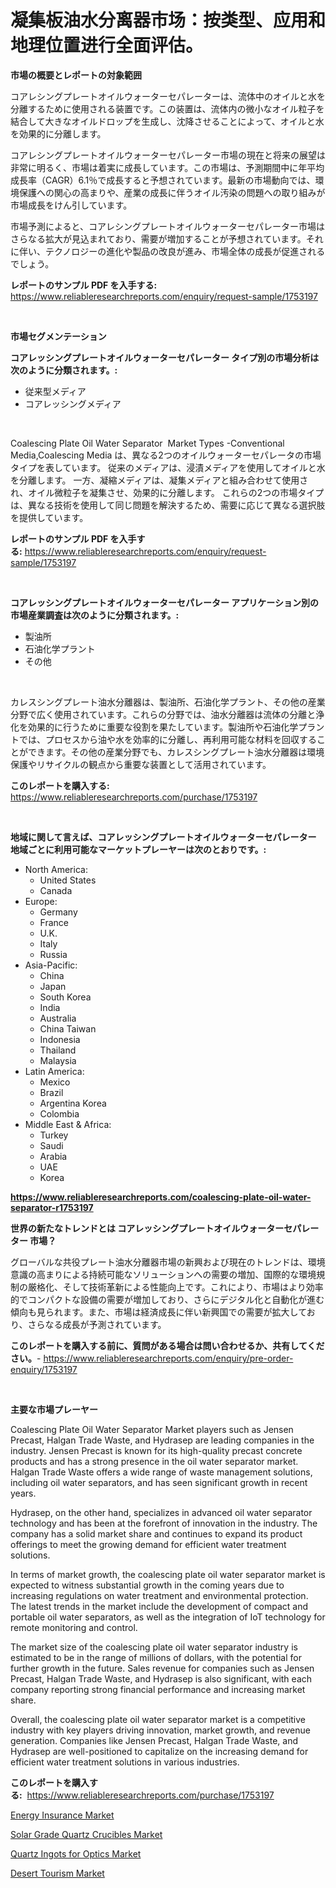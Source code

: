 <p><h1>凝集板油水分离器市场：按类型、应用和地理位置进行全面评估。</h1></p><p><strong>市場の概要とレポートの対象範囲</strong></p>
<p><p>コアレシングプレートオイルウォーターセパレーターは、流体中のオイルと水を分離するために使用される装置です。この装置は、流体内の微小なオイル粒子を結合して大きなオイルドロップを生成し、沈降させることによって、オイルと水を効果的に分離します。</p><p>コアレシングプレートオイルウォーターセパレーター市場の現在と将来の展望は非常に明るく、市場は着実に成長しています。この市場は、予測期間中に年平均成長率（CAGR）6.1％で成長すると予想されています。最新の市場動向では、環境保護への関心の高まりや、産業の成長に伴うオイル汚染の問題への取り組みが市場成長をけん引しています。</p><p>市場予測によると、コアレシングプレートオイルウォーターセパレーター市場はさらなる拡大が見込まれており、需要が増加することが予想されています。それに伴い、テクノロジーの進化や製品の改良が進み、市場全体の成長が促進されるでしょう。</p></p>
<p><strong>レポートのサンプル PDF を入手する:</strong> <a href="https://www.reliableresearchreports.com/enquiry/request-sample/1753197">https://www.reliableresearchreports.com/enquiry/request-sample/1753197</a></p>
<p>&nbsp;</p>
<p><strong>市場セグメンテーション</strong></p>
<p><strong>コアレッシングプレートオイルウォーターセパレーター タイプ別の市場分析は次のように分類されます。:</strong></p>
<p><ul><li>従来型メディア</li><li>コアレッシングメディア</li></ul></p>
<p>&nbsp;</p>
<p><p>Coalescing Plate Oil Water Separator&nbsp; Market Types -Conventional Media,Coalescing Media は、異なる2つのオイルウォーターセパレータの市場タイプを表しています。 従来のメディアは、浸漬メディアを使用してオイルと水を分離します。 一方、凝縮メディアは、凝集メディアと組み合わせて使用され、オイル微粒子を凝集させ、効果的に分離します。 これらの2つの市場タイプは、異なる技術を使用して同じ問題を解決するため、需要に応じて異なる選択肢を提供しています。</p></p>
<p><strong>レポートのサンプル PDF を入手する:</strong>&nbsp;<a href="https://www.reliableresearchreports.com/enquiry/request-sample/1753197">https://www.reliableresearchreports.com/enquiry/request-sample/1753197</a></p>
<p>&nbsp;</p>
<p><strong> コアレッシングプレートオイルウォーターセパレーター アプリケーション別の市場産業調査は次のように分類されます。:</strong></p>
<p><ul><li>製油所</li><li>石油化学プラント</li><li>その他</li></ul></p>
<p>&nbsp;</p>
<p><p>カレスシングプレート油水分離器は、製油所、石油化学プラント、その他の産業分野で広く使用されています。これらの分野では、油水分離器は流体の分離と浄化を効果的に行うために重要な役割を果たしています。製油所や石油化学プラントでは、プロセスから油や水を効率的に分離し、再利用可能な材料を回収することができます。その他の産業分野でも、カレスシングプレート油水分離器は環境保護やリサイクルの観点から重要な装置として活用されています。</p></p>
<p><strong>このレポートを購入する:</strong>&nbsp; <a href="https://www.reliableresearchreports.com/purchase/1753197">https://www.reliableresearchreports.com/purchase/1753197</a></p>
<p>&nbsp;</p>
<p><strong>地域に関して言えば、コアレッシングプレートオイルウォーターセパレーター 地域ごとに利用可能なマーケットプレーヤーは次のとおりです。:</strong></p>
<p><ul>
    <li>
        North America:
        <ul>
            <li>United States</li>
            <li>Canada</li>
        </ul>
    </li>
    <li>
        Europe:
        <ul>
            <li>Germany</li>
            <li>France</li>
            <li>U.K.</li>
            <li>Italy</li>
            <li>Russia</li>
        </ul>
    </li>
    <li>
        Asia-Pacific:
        <ul>
            <li>China</li>
            <li>Japan</li>
            <li>South Korea</li>
            <li>India</li>
            <li>Australia</li>
            <li>China Taiwan</li>
            <li>Indonesia</li>
            <li>Thailand</li>
            <li>Malaysia</li>
        </ul>
    </li>
    <li>
        Latin America:
        <ul>
            <li>Mexico</li>
            <li>Brazil</li>
            <li>Argentina Korea</li>
            <li>Colombia</li>
        </ul>
    </li>
    <li>
        Middle East & Africa:
        <ul>
            <li>Turkey</li>
            <li>Saudi</li>
            <li>Arabia</li>
            <li>UAE</li>
            <li>Korea</li>
        </ul>
    </li>
    </ul></p>
<p><strong><a href="https://www.reliableresearchreports.com/coalescing-plate-oil-water-separator-r1753197">https://www.reliableresearchreports.com/coalescing-plate-oil-water-separator-r1753197</a></strong>&nbsp;</p>
<p><strong>世界の新たなトレンドとは コアレッシングプレートオイルウォーターセパレーター 市場？</strong></p>
<p><p>グローバルな共役プレート油水分離器市場の新興および現在のトレンドは、環境意識の高まりによる持続可能なソリューションへの需要の増加、国際的な環境規制の厳格化、そして技術革新による性能向上です。これにより、市場はより効率的でコンパクトな設備の需要が増加しており、さらにデジタル化と自動化が進む傾向も見られます。また、市場は経済成長に伴い新興国での需要が拡大しており、さらなる成長が予測されています。</p></p>
<p><strong>このレポートを購入する前に、質問がある場合は問い合わせるか、共有してください。</strong>- <a href="https://www.reliableresearchreports.com/enquiry/pre-order-enquiry/1753197">https://www.reliableresearchreports.com/enquiry/pre-order-enquiry/1753197</a></p>
<p>&nbsp;</p>
<p><strong>主要な市場プレーヤー</strong></p>
<p><p>Coalescing Plate Oil Water Separator Market players such as Jensen Precast, Halgan Trade Waste, and Hydrasep are leading companies in the industry. Jensen Precast is known for its high-quality precast concrete products and has a strong presence in the oil water separator market. Halgan Trade Waste offers a wide range of waste management solutions, including oil water separators, and has seen significant growth in recent years.</p><p>Hydrasep, on the other hand, specializes in advanced oil water separator technology and has been at the forefront of innovation in the industry. The company has a solid market share and continues to expand its product offerings to meet the growing demand for efficient water treatment solutions.</p><p>In terms of market growth, the coalescing plate oil water separator market is expected to witness substantial growth in the coming years due to increasing regulations on water treatment and environmental protection. The latest trends in the market include the development of compact and portable oil water separators, as well as the integration of IoT technology for remote monitoring and control.</p><p>The market size of the coalescing plate oil water separator industry is estimated to be in the range of millions of dollars, with the potential for further growth in the future. Sales revenue for companies such as Jensen Precast, Halgan Trade Waste, and Hydrasep is also significant, with each company reporting strong financial performance and increasing market share.</p><p>Overall, the coalescing plate oil water separator market is a competitive industry with key players driving innovation, market growth, and revenue generation. Companies like Jensen Precast, Halgan Trade Waste, and Hydrasep are well-positioned to capitalize on the increasing demand for efficient water treatment solutions in various industries.</p></p>
<p><strong>このレポートを購入する:</strong>&nbsp;&nbsp;<a href="https://www.reliableresearchreports.com/purchase/1753197">https://www.reliableresearchreports.com/purchase/1753197</a></p>
<p><p><a href="https://github.com/nicholepatriciadoylenwnrjr0/Market-Research-Report-List-2/blob/main/energy-insurance-market.md">Energy Insurance Market</a></p><p><a href="https://www.linkedin.com/pulse/solar-grade-quartz-crucibles-market-challenges-opportunities-teb9f?trackingId=dfBJCINZVT69BDiQnWXyAA%3D%3D">Solar Grade Quartz Crucibles Market</a></p><p><a href="https://www.linkedin.com/pulse/quartz-ingots-optics-market-size-furnishes-valuable-information-2kiuf?trackingId=dyCZCB7HIx01gd3pzwhf6Q%3D%3D">Quartz Ingots for Optics Market</a></p><p><a href="https://github.com/gamblestampleyjenny50m5sl6/Market-Research-Report-List-2/blob/main/desert-tourism-market.md">Desert Tourism Market</a></p></p>